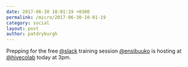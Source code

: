 ```yaml
---
date: 2017-06-30 10:01:19 +0300
permalink: /micro/2017-06-30-10-01-19
category: social
layout: post
author: patdryburgh
---
```


Prepping for the free [@slack](http://twitter.com/slack) training session [@ensibuuko](http://twitter.com/ensibuuko) is hosting at [@hivecolab](http://twitter.com/hivecolab) today at 3pm.